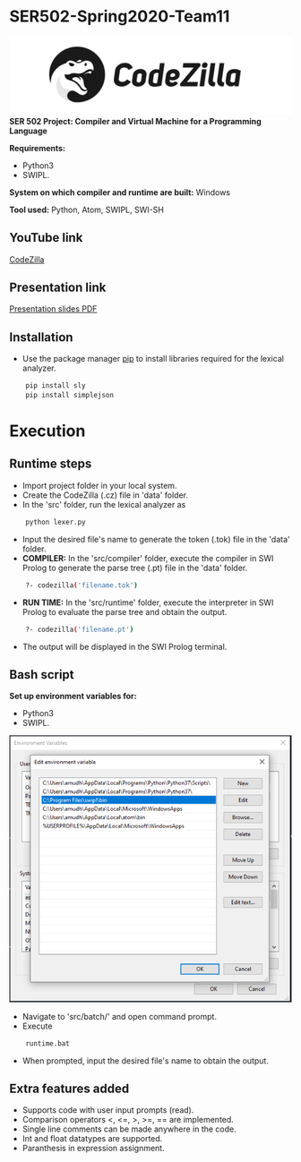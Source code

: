 # SER502-Spring2020-Team11
![codezilla](codezilla.png)
**SER 502 Project: Compiler and Virtual Machine for a Programming Language**

**Requirements:**
- Python3
- SWIPL.

**System on which compiler and runtime are built:** Windows

**Tool used:** Python, Atom, SWIPL, SWI-SH

## YouTube link
[CodeZilla](https://www.youtube.com/watch?v=pqQUxUurmqc&t=470s)

## Presentation link
[Presentation slides PDF](/doc/Presentation.pdf)

## Installation
- Use the package manager [pip](https://pip.pypa.io/en/stable/) to install libraries required for the lexical analyzer.
```bash
    pip install sly
    pip install simplejson
```

# Execution
## Runtime steps
- Import project folder in your local system.
- Create the CodeZilla (.cz) file in 'data' folder.
- In the 'src' folder, run the lexical analyzer as
```bash
    python lexer.py
```
- Input the desired file's name to generate the token (.tok) file in the 'data' folder.
- **COMPILER:** In the 'src/compiler' folder, execute the compiler in SWI Prolog to generate the parse tree (.pt) file in the 'data' folder.
```bash
    ?- codezilla('filename.tok')
```
- **RUN TIME:** In the 'src/runtime' folder, execute the interpreter in SWI Prolog to evaluate the parse tree and obtain the output.
```bash
    ?- codezilla('filename.pt')
```
- The output will be displayed in the SWI Prolog terminal.


## Bash script
**Set up environment variables for:**
- Python3
- SWIPL.


![environment_variables](environment_variables.PNG)

- Navigate to 'src/batch/' and open command prompt.
- Execute
```bash
    runtime.bat
```
- When prompted, input the desired file's name to obtain the output.

## Extra features added
- Supports code with user input prompts (read).
- Comparison operators <, <=, >, >=, == are implemented.
- Single line comments can be made anywhere in the code.
- Int and float datatypes are supported.
- Paranthesis in expression assignment.
